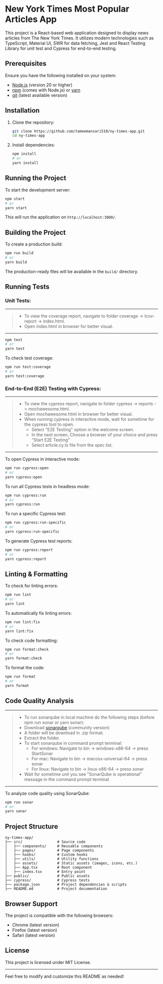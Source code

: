 # New York Times Most Popular Articles App

This project is a React-based web application designed to display news articles from The New York Times. It utilizes modern technologies such as TypeScript, Material UI, SWR for data fetching, Jest and React Testing Library for unit test and Cypress for end-to-end testing.

## Prerequisites

Ensure you have the following installed on your system:

- [Node.js](https://nodejs.org/) (version 20 or higher)
- [npm](https://www.npmjs.com/) (comes with Node.js) or [yarn](https://yarnpkg.com/)
- [git](https://git-scm.com/downloads) (latest available version)

## Installation

1. Clone the repository:
   ```sh
   git clone https://github.com/tameemansari510/ny-times-app.git
   cd ny-times-app
   ```
2. Install dependencies:
   ```sh
   npm install
   # or
   yarn install
   ```

## Running the Project

To start the development server:

```sh
npm start
# or
yarn start
```

This will run the application on `http://localhost:3000/`.

## Building the Project

To create a production build:

```sh
npm run build
# or
yarn build
```

The production-ready files will be available in the `build/` directory.

## Running Tests

### Unit Tests: 

---

> - To view the coverage report, navigate to folder coverage -> Icov-report -> index.html.
> - Open index.html in browser for better visual.

---

```sh
npm test
# or
yarn test
```

To check test coverage:

```sh
npm run test:coverage
# or
yarn test:coverage
```

### End-to-End (E2E) Testing with Cypress:

---

> - To view the cypress report, navigate to folder cypress -> reports -> mochawesome.html.
> - Open mochawesome.html in browser for better visual.
> - When running cypress in interactive mode, wait for sometime for the cypress tool to open.
>   - Select "E2E Testing" option in the welcome screen.
>   - In the next screen, Choose a browser of your choice and press "Start E2E Testing"
>   - Select article.cy.ts file from the spec list.


---

To open Cypress in interactive mode:

```sh
npm run cypress:open
# or
yarn cypress:open
```

To run all Cypress tests in headless mode:

```sh
npm run cypress:run
# or
yarn cypress:run
```

To run a specific Cypress test:

```sh
npm run cypress:run-specific
# or
yarn cypress:run-specific
```

To generate Cypress test reports:

```sh
npm run cypress:report
# or
yarn cypress:report
```

## Linting & Formatting

To check for linting errors:

```sh
npm run lint
# or
yarn lint
```

To automatically fix linting errors:

```sh
npm run lint:fix
# or
yarn lint:fix
```

To check code formatting:

```sh
npm run format:check
# or
yarn format:check
```

To format the code:

```sh
npm run format
# or
yarn format
```

## Code Quality Analysis

---

> - To run sonarqube in local machine do the following steps (before npm run sonar or yarn sonar):
> - Download [sonarqube](https://www.sonarsource.com/products/sonarqube/downloads/) (community version)
> - A folder will be download in .zip format.
> - Extract the folder.
> - To start sonarqube in command prompt terminal:
>   - For windows: Navigate to bin -> windows-x86-64 -> press StartSonar 
>   - For mac: Navigate to bin -> macosx-universal-64 -> press sonar
>   - For linux: Navigate to bin ->  linux-x86-64 -> press sonar
> - Wait for sometime unil you see "SonarQube is operational" message in the command prompt terminal

---

To analyze code quality using SonarQube:

```sh
npm run sonar
# or
yarn sonar
```

## Project Structure

```
ny-times-app/
├── src/                # Source code
│   ├── components/     # Reusable components
│   ├── pages/          # Page components
│   ├── hooks/          # Custom hooks
│   ├── utils/          # Utility functions
│   ├── assets/         # Static assets (images, icons, etc.)
│   ├── App.tsx         # Root component
│   ├── index.tsx       # Entry point
├── public/             # Public assets
├── cypress/            # Cypress tests
├── package.json        # Project dependencies & scripts
├── README.md           # Project documentation
```

## Browser Support

The project is compatible with the following browsers:

- Chrome (latest version)
- Firefox (latest version)
- Safari (latest version)

## License

This project is licensed under MIT License.

---

Feel free to modify and customize this README as needed!
